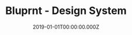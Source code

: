 ---
title: Bluprnt - Design System
metaDescription:
date: 2019-01-01T00:00:00.000Z
summary: Maintaining and updating the design system which is used across a variety of Bluebeam's online properties.
link: https://bluprnt-workshop.netlify.app/
buttonText: Visit Site
image: /static/img/projects/bluebeam/bluprnt.png
tags:
  - Jekyll
  - Sass
  - HTML
  - CSS
  - JavaScript
  - jQuery
  - NPM
  - Gulp
  - Figma
  - Netlify
---